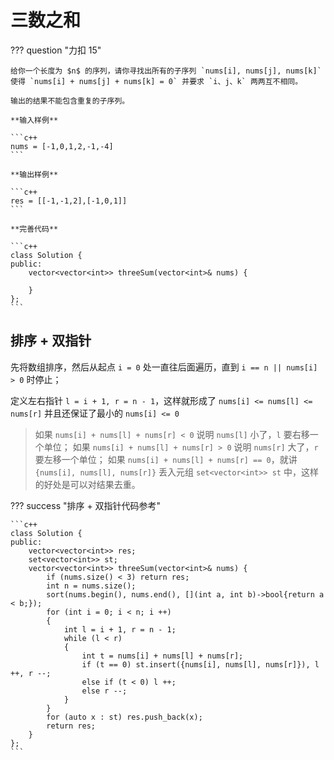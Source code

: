# 三数之和

??? question "力扣 15"

    给你一个长度为 $n$ 的序列，请你寻找出所有的子序列 `nums[i], nums[j], nums[k]` 使得 `nums[i] + nums[j] + nums[k] = 0` 并要求 `i、j、k` 两两互不相同。

    输出的结果不能包含重复的子序列。

    **输入样例**

    ```c++
    nums = [-1,0,1,2,-1,-4]
    ```

    **输出样例**

    ```c++
    res = [[-1,-1,2],[-1,0,1]]
    ```

    **完善代码**

    ```c++
    class Solution {
    public:
        vector<vector<int>> threeSum(vector<int>& nums) {

        }
    };
    ```

## 排序 + 双指针

先将数组排序，然后从起点 `i = 0` 处一直往后面遍历，直到 `i == n || nums[i] > 0` 时停止；

定义左右指针 `l = i + 1, r = n - 1`，这样就形成了 `nums[i] <= nums[l] <= nums[r]` 并且还保证了最小的 `nums[i] <= 0`
> 如果 `nums[i] + nums[l] + nums[r] < 0` 说明 `nums[l]` 小了，`l` 要右移一个单位；
> 如果 `nums[i] + nums[l] + nums[r] > 0` 说明 `nums[r]` 大了，`r` 要左移一个单位；
> 如果 `nums[i] + nums[l] + nums[r] == 0`，就讲 `{nums[i], nums[l], nums[r]}` 丢入元组 `set<vector<int>> st` 中，这样的好处是可以对结果去重。

??? success "排序 + 双指针代码参考"

    ```c++
    class Solution {
    public:
        vector<vector<int>> res;
        set<vector<int>> st;
        vector<vector<int>> threeSum(vector<int>& nums) {
            if (nums.size() < 3) return res;
            int n = nums.size();
            sort(nums.begin(), nums.end(), [](int a, int b)->bool{return a < b;});
            for (int i = 0; i < n; i ++)
            {
                int l = i + 1, r = n - 1;
                while (l < r)
                {
                    int t = nums[i] + nums[l] + nums[r];
                    if (t == 0) st.insert({nums[i], nums[l], nums[r]}), l ++, r --;
                    else if (t < 0) l ++;
                    else r --;
                }
            }
            for (auto x : st) res.push_back(x);
            return res;
        }
    };
    ```